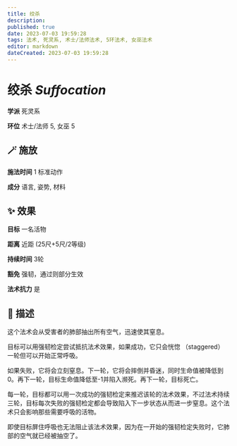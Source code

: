 ```yaml
---
title: 绞杀
description: 
published: true
date: 2023-07-03 19:59:28
tags: 法术, 死灵系, 术士/法师法术, 5环法术, 女巫法术
editor: markdown
dateCreated: 2023-07-03 19:59:28
---
```


# **绞杀** *Suffocation*

**学派** 死灵系 

**环位** 术士/法师 5, 女巫 5

## 🪄 施放

**施法时间** 1 标准动作

**成分** 语言, 姿势, 材料

## ✨ 效果 

**目标** 一名活物 

**距离** 近距 (25尺+5尺/2等级)  

**持续时间** 3轮 

**豁免** 强韧，通过则部分生效

**法术抗力** 是

## 📖 描述

这个法术会从受害者的肺部抽出所有空气，迅速使其窒息。

目标可以用强韧检定尝试抵抗法术效果，如果成功，它只会恍惚 （staggered） 一轮但可以开始正常呼吸。

如果失败，它将会立刻窒息。下一轮，它将会摔倒并昏迷，同时生命值被降低到0。再下一轮，目标生命值降低至-1并陷入濒死。再下一轮，目标死亡。

每一轮，目标都可以用一次成功的强韧检定来推迟该轮的法术效果，不过法术持续三轮，目标每次失败的强韧检定都会导致陷入下一步状态从而进一步窒息。这个法术只会影响那些需要呼吸的活物。

即使目标屏住呼吸也无法阻止该法术效果，因为在一开始的强韧检定失败时，它肺部的空气就已经被抽空了。
    